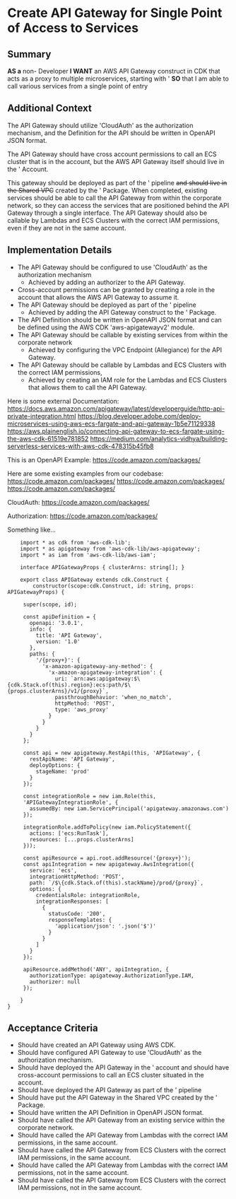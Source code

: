 
# Create  API Gateway for Single Point of Access to Services
## Summary
[//]:# (This should be descriptive enough to frame the Story, at a high level, as well as include any additional resources needed to complete the Story.)

**AS a** non- Developer
**I WANT** an AWS API Gateway construct in CDK that acts as a proxy to multiple microservices, starting with '
**SO** that I am able to call various  services from a single point of entry

## Additional Context
[//]:# (This should be descriptive enough to frame the story as well as include any additional resources needed to accomplish the Story.)

The API Gateway should utilize 'CloudAuth' as the authorization mechanism, and the Definition for the API should be written in OpenAPI JSON format.

The API Gateway should have cross account permissions to call an ECS cluster that is in the  account, but the AWS API Gateway itself should live in the ' Account.

This gateway should be deployed as part of the ' pipeline ~~and should live in the Shared VPC~~ created by the ' Package. When completed, existing services should be able to call the API Gateway from within the corporate network, so they can access the services that are positioned behind the API Gateway through a single interface. The API Gateway should also be callable by Lambdas and ECS Clusters with the correct IAM permissions, even if they are not in the same account.

## Implementation Details

* The API Gateway should be configured to use 'CloudAuth' as the authorization mechanism
    * Achieved by adding an authorizer to the API Gateway.
* Cross-account permissions can be granted by creating a role in the  account that allows the AWS API Gateway to assume it.
* The API Gateway should be deployed as part of the ' pipeline
    * Achieved by adding the API Gateway construct to the ' Package.
* The API Definition should be written in OpenAPI JSON format and can be defined using the AWS CDK 'aws-apigatewayv2' module.
* The API Gateway should be callable by existing services from within the corporate network
    * Achieved by configuring the VPC Endpoint (Allegiance) for the API Gateway.
* The API Gateway should be callable by Lambdas and ECS Clusters with the correct IAM permissions,
    * Achieved by creating an IAM role for the Lambdas and ECS Clusters that allows them to call the API Gateway.


Here is some external Documentation:
https://docs.aws.amazon.com/apigateway/latest/developerguide/http-api-private-integration.html
https://blog.developer.adobe.com/deploy-microservices-using-aws-ecs-fargate-and-api-gateway-1b5e71129338
https://aws.plainenglish.io/connecting-api-gateway-to-ecs-fargate-using-the-aws-cdk-61519e781852
https://medium.com/analytics-vidhya/building-serverless-services-with-aws-cdk-478315b45fb8

This is an OpenAPI Example:
https://code.amazon.com/packages/

Here are some existing examples from our codebase:
https://code.amazon.com/packages/
https://code.amazon.com/packages/
https://code.amazon.com/packages/

CloudAuth:
https://code.amazon.com/packages/

Authorization:
https://code.amazon.com/packages/

Something like...

```
    import * as cdk from 'aws-cdk-lib';
    import * as apigateway from 'aws-cdk-lib/aws-apigateway';
    import * as iam from 'aws-cdk-lib/aws-iam';

    interface APIGatewayProps { clusterArns: string[]; }

    export class APIGateway extends cdk.Construct {
        constructor(scope:cdk.Construct, id: string, props: APIGatewayProps) {

     super(scope, id);

     const apiDefinition = {
       openapi: '3.0.1',
       info: {
         title: 'API Gateway',
         version: '1.0'
       },
       paths: {
         '/{proxy+}': {
           'x-amazon-apigateway-any-method': {
             'x-amazon-apigateway-integration': {
               uri: `arn:aws:apigateway:$\{cdk.Stack.of(this).region}:ecs:path/$\{props.clusterArns}/v1/{proxy}`,
               passthroughBehavior: 'when_no_match',
               httpMethod: 'POST',
               type: 'aws_proxy'
             }
           }
         }
       }
     };

     const api = new apigateway.RestApi(this, 'APIGateway', {
       restApiName: 'API Gateway',
       deployOptions: {
         stageName: 'prod'
       }
     });

     const integrationRole = new iam.Role(this,
     'APIGatewayIntegrationRole', {
       assumedBy: new iam.ServicePrincipal('apigateway.amazonaws.com')
     });

     integrationRole.addToPolicy(new iam.PolicyStatement({
       actions: ['ecs:RunTask'],
       resources: [...props.clusterArns]
     }));

     const apiResource = api.root.addResource('{proxy+}');
     const apiIntegration = new apigateway.AwsIntegration({
       service: 'ecs',
       integrationHttpMethod: 'POST',
       path: `/$\{cdk.Stack.of(this).stackName}/prod/{proxy}`,
       options: {
         credentialsRole: integrationRole,
         integrationResponses: [
           {
             statusCode: '200',
             responseTemplates: {
               'application/json': '.json('$')'
             }
           }
         ]
       }
     });

     apiResource.addMethod('ANY', apiIntegration, {
       authorizationType: apigateway.AuthorizationType.IAM,
       authorizer: null
     });

    }
}

```

## Acceptance Criteria
[//]:# (This is a very explicit list of everything that is required to be completed, in the past tense, to finish the story. Each line starts with 'should have'.)
[//]:# (Refer to https://w.amazon.com/bin/view/Users/ailor/UserStoriesandTickets#HOtherAcceptanceCriteriaformats for more information on Acceptance Criteria formats)

* Should have created an API Gateway using AWS CDK.
* Should have configured API Gateway to use 'CloudAuth' as the authorization mechanism.
* Should have deployed the API Gateway in the ' account and should have cross-account permissions to call an ECS cluster situated in the  account.
* Should have deployed the API Gateway as part of the ' pipeline
* Should have put the API Gateway in the Shared VPC created by the ' Package.
* Should have written the API Definition in OpenAPI JSON format.
* Should have called the API Gateway from an existing service within the corporate network.
* Should have called the API Gateway from Lambdas with the correct IAM permissions, in the same account.
* Should have called the API Gateway from ECS Clusters with the correct IAM permissions, in the same account.
* Should have called the API Gateway from Lambdas with the correct IAM permissions, not in the same account.
* Should have called the API Gateway from ECS Clusters with the correct IAM permissions, not in the same account.


